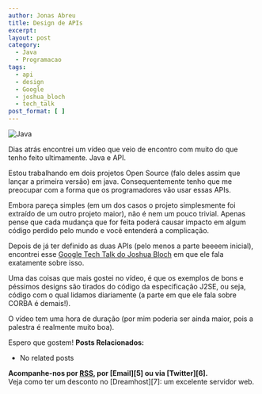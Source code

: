 ```yaml
---
author: Jonas Abreu
title: Design de APIs
excerpt:
layout: post
category:
  - Java
  - Programacao
tags:
  - api
  - design
  - Google
  - joshua_bloch
  - tech_talk
post_format: [ ]
---
```

![Java][1]

Dias atrás encontrei um vídeo que veio de encontro com muito do que tenho feito ultimamente. Java e API. 

Estou trabalhando em dois projetos Open Source (falo deles assim que lançar a primeira versão) em java. Consequentemente tenho que me preocupar com a forma que os programadores vão usar essas APIs. 

Embora pareça simples (em um dos casos o projeto simplesmente foi extraído de um outro projeto maior), não é nem um pouco trivial. Apenas pense que cada mudança que for feita poderá causar impacto em algum código perdido pelo mundo e você entenderá a complicação.

Depois de já ter definido as duas APIs (pelo menos a parte beeeem inicial), encontrei esse [Google Tech Talk do Joshua Bloch][2] em que ele fala exatamente sobre isso.

Uma das coisas que mais gostei no vídeo, é que os exemplos de bons e péssimos designs são tirados do código da especificação J2SE, ou seja, código com o qual lidamos diariamente (a parte em que ele fala sobre CORBA é demais!).

O vídeo tem uma hora de duração (por mim poderia ser ainda maior, pois a palestra é realmente muito boa).

Espero que gostem! 
**Posts Relacionados:** 
*   No related posts









**Acompanhe-nos por [ RSS][4], por [Email][5] ou via [Twitter][6].**  
Veja como ter um desconto no [Dreamhost][7]: um excelente servidor web.

 [1]: http://vidageek.net/wp-content/uploads/2008/08/cachacajava.thumbnail.jpg
 [2]: http://video.google.com/videoplay?docid=-3733345136856180693
 [3]: https://twitter.com/share
 [4]: http://feeds.feedburner.com/VidaGeek



